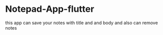 # Notepad-App-flutter
this app can save your notes with title and and body and also can remove notes
